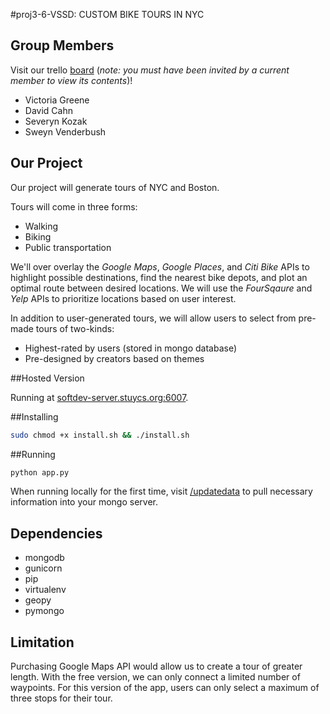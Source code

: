 #proj3-6-VSSD: CUSTOM BIKE TOURS IN NYC

## Group Members
Visit our trello [board](https://trello.com/b/aiLwI3nm/vssd) (*note: you must have been invited by a current member to view its contents*)!

  * Victoria Greene
  * David Cahn
  * Severyn Kozak
  * Sweyn Venderbush

## Our Project
Our project will generate tours of NYC and Boston. 

Tours will come in three forms:

  * Walking
  * Biking
  * Public transportation

We'll over overlay the *Google Maps*, *Google Places*, and *Citi Bike* APIs to highlight possible destinations, find the nearest bike depots, and plot an optimal route between desired locations. We will use the *FourSqaure* and *Yelp* APIs to prioritize locations based on user interest.

In addition to user-generated tours, we will allow users to select from pre-made tours of two-kinds:

  * Highest-rated by users (stored in mongo database)
  * Pre-designed by creators based on themes

##Hosted Version

Running at [softdev-server.stuycs.org:6007](http://softdev-server.stuycs.org:6007).

##Installing

``` sh
sudo chmod +x install.sh && ./install.sh
```

##Running

``` sh
python app.py
```


When running locally for the first time, visit
[/updatedata](http://localhost:6007/updatedata) to pull necessary information into your mongo server.

## Dependencies

  * mongodb
  * gunicorn
  * pip
  * virtualenv
  * geopy
  * pymongo

## Limitation

Purchasing Google Maps API would allow us to create a tour of greater length.
With the free version, we can only connect a limited number of waypoints. For
this version of the app, users can only select a maximum of three stops for
their tour.
